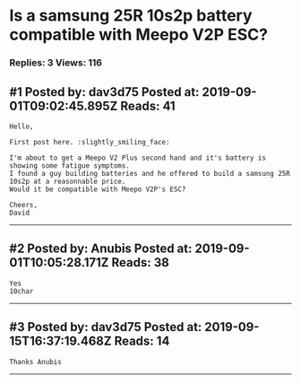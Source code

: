 # Is a samsung 25R 10s2p battery compatible with Meepo V2P ESC?

### Replies: 3 Views: 116

## \#1 Posted by: dav3d75 Posted at: 2019-09-01T09:02:45.895Z Reads: 41

```
Hello,

First post here. :slightly_smiling_face:

I'm about to get a Meepo V2 Plus second hand and it's battery is showing some fatigue symptoms.
I found a guy building batteries and he offered to build a samsung 25R 10s2p at a reasonnable price.
Would it be compatible with Meepo V2P's ESC?

Cheers,
David
```

---
## \#2 Posted by: Anubis Posted at: 2019-09-01T10:05:28.171Z Reads: 38

```
Yes
10char
```

---
## \#3 Posted by: dav3d75 Posted at: 2019-09-15T16:37:19.468Z Reads: 14

```
Thanks Anubis
```

---
